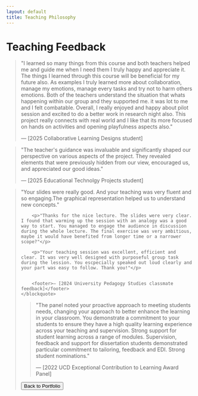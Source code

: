 ```yaml
---
layout: default
title: Teaching Philosophy
---
```


# Teaching Feedback

<pull-quote>
    <blockquote>
        <p>"I learned so many things from this course and both teachers helped me and guide me when I need them I truly happy and appreciate it. The things I learned through this course will be beneficial for my future also. As examples I truly learned more about collaboration, manage my emotions, manage every tasks and try not to harm others emotions. Both of the teachers understand the situation that whats happening within our group and they supported me. it was lot to me and I felt combatable. Overall, I really enjoyed and happy about pilot session and excited to do a better work in research night also. This project really connects with real world and I like that its more focused on hands on activities and opening playfulness aspects also."</p>
        <footer>— [2025 Collaborative Learning Designs student]</footer>
    </blockquote>
</pull-quote>

<pull-quote>
    <blockquote>
        <p>"The teacher's guidance was invaluable and significantly shaped our perspective on various aspects of the project. They revealed elements that were previously hidden from our view, encouraged us, and appreciated our good ideas."</p>
        <footer>— [2025 Educational Technolgy Projects student]</footer>
    </blockquote>
</pull-quote>

<pull-quote>
    <blockquote>
        <p>"Your slides were really good. And your teaching was very fluent and so engaging.The graphical representation helped us to understand new concepts."</p>

        <p>"Thanks for the nice lecture. The slides were very clear. I found that warming up the session with an analogy was a good way to start. You managed to engage the audience in discussion during the whole lecture. The final exercise was very ambitious, maybe it would have benefited from longer time or a narrower scope?"</p>

        <p>"Your teaching session was excellent, efficient and clear. It was very well designed with purposeful group task during the lession. You escpecially speaked out loud clearly and your part was easy to follow. Thank you!"</p>
       

        <footer>— [2024 University Pedagogy Studies classmate feedback]</footer>
    </blockquote>
</pull-quote>

<pull-quote>
    <blockquote>
        <p>"The panel noted your proactive approach to meeting students needs, changing your approach to better enhance the learning in your classroom. You demonstrate a commitment to your students to ensure they have a high quality learning experience across your teaching and supervision. Strong support for student learning across a range of modules. Supervision, feedback and support for dissertation students demonstrated particular commitment to tailoring, feedback and EDI. Strong student nominations."</p>
        <footer>— [2022 UCD Exceptional Contribution to Learning Award Panel]</footer>
    </blockquote>
</pull-quote>

[<button class="btn">Back to Portfolio</button>](portfolio.html)